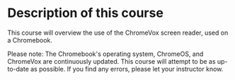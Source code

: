 # Description of this course

This course will overview the use of the ChromeVox screen reader, used on a Chromebook.

Please note: The Chromebook's operating system, ChromeOS, and ChromeVox are continuously updated. This course will attempt to be as up-to-date as possible. If you find any errors, please let your instructor know. 
